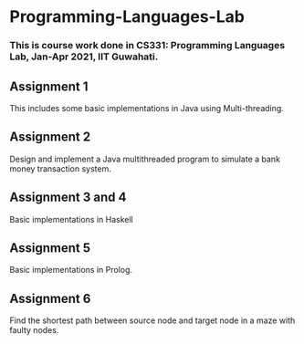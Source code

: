 # Programming-Languages-Lab

### This is course work done in CS331: Programming Languages Lab, Jan-Apr 2021, IIT Guwahati.

## Assignment 1

This includes some basic implementations in Java using Multi-threading.

## Assignment 2

Design and implement a Java multithreaded program to simulate a bank money transaction system.

## Assignment 3 and 4

Basic implementations in Haskell

## Assignment 5

Basic implementations in Prolog.

## Assignment 6

Find the shortest path between source node and target node in a maze with faulty nodes. 
